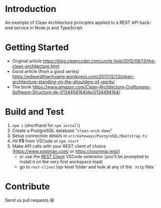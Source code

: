 # Introduction 

An example of Clean Architecture principles applied to a REST API back-end service in Node.js and TypeScript. 


# Getting Started

- Original article https://blog.cleancoder.com/uncle-bob/2012/08/13/the-clean-architecture.html
- Good article (from a good series) https://edwardthienhoang.wordpress.com/2017/12/13/clean-architecture-standing-on-the-shoulders-of-giants/
- The book https://www.amazon.com/Clean-Architecture-Craftsmans-Software-Structure-dp-0134494164/dp/0134494164/


# Build and Test

1. `npm i` (shorthand for `npm install`)
2. Create a PostgreSQL database "`clean-arch-demo`"
3. Setup connection details in `src/Gateways/PostgreSQL/Bootstrap.ts`
4. Hit **F5** from VSCode or `npm start`
5. Make API calls with your REST client of choice (https://www.postman.com/ or https://insomnia.rest/)
   -  or use the [REST Client](https://marketplace.visualstudio.com/items?itemName=humao.rest-client) VSCode extension (you'll be prompted to install it on the very first workspace load)
   -  go to `rest-client` top-level folder and look at any of the  `.http` files


# Contribute

Send us pull requests 😄
